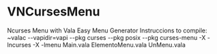 # VNCursesMenu
Ncurses Menu with Vala Easy Menu Generator 
Instruccions to compile:
~valac --vapidir=vapi --pkg curses --pkg posix --pkg curses-menu -X -lncurses -X -lmenu Main.vala ElementoMenu.vala UnMenu.vala 

